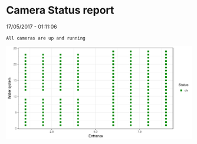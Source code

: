 Camera Status report
================
17/05/2017 - 01:11:06

    All cameras are up and running

![](camreport_files/figure-markdown_github/unnamed-chunk-2-1.png)
